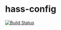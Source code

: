 # hass-config

[![Build Status](https://travis-ci.org/mjrouser/.homeassistant.svg?branch=master)](https://travis-ci.org/mjrouser/.homeassistant)